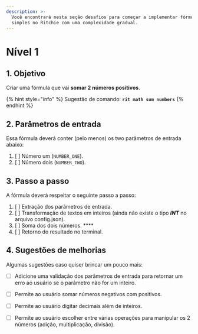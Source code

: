 ```yaml
---
description: >-
  Você encontrará nesta seção desafios para começar a implementar fórmulas
  simples no Ritchie com uma complexidade gradual.
---
```


# Nível 1

## 1. Objetivo

Criar uma fórmula que vai **somar 2 números positivos**.

{% hint style="info" %}
Sugestão de comando: **`rit math sum numbers`**
{% endhint %}

## 2. Parâmetros de entrada

Essa fórmula deverá conter \(pelo menos\) os two parâmetros de entrada abaixo:

1. [ ] Número um \(`NUMBER_ONE`\). 
2. [ ] Número dois \(`NUMBER_TWO`\).

## 3. Passo a passo

A fórmula deverá respeitar o seguinte passo a passo:

1. [ ] Extração dos parâmetros de entrada. 
2. [ ] Transformação de textos em inteiros \(ainda não existe o tipo _**INT**_ no arquivo config.json\). 
3. [ ] Soma dos dois números. ****
4. [ ] Retorno do resultado no terminal.

## 4. Sugestões de melhorias

Algumas sugestões caso quiser brincar um pouco mais:

* [ ] Adicione uma validação dos parâmetros de entrada para retornar um erro ao usuário se o parâmetro não for um inteiro. 
* [ ] Permite ao usuário somar números negativos com positivos. 
* [ ] Permite ao usuário digitar decimais além de inteiros. 
* [ ] Permite ao usuário escolher entre várias operações para manipular os 2 números \(adição, multiplicação, divisão\).

